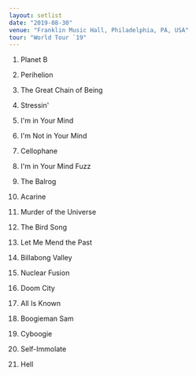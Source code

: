 ```yaml
---
layout: setlist
date: "2019-08-30"
venue: "Franklin Music Hall, Philadelphia, PA, USA"
tour: "World Tour `19"
---
```



 1. Planet B

 2. Perihelion

 3. The Great Chain of Being

 4. Stressin'

 5. I'm in Your Mind

 6. I'm Not in Your Mind

 7. Cellophane

 8. I'm in Your Mind Fuzz

 9. The Balrog

10. Acarine

11. Murder of the Universe

12. The Bird Song

13. Let Me Mend the Past

14. Billabong Valley

15. Nuclear Fusion

16. Doom City

17. All Is Known

18. Boogieman Sam

19. Cyboogie

20. Self-Immolate

21. Hell
